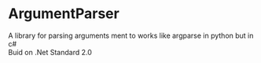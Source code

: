 # ArgumentParser
A library for parsing arguments ment to works like argparse in python but in c#<br>
Buid on .Net Standard 2.0 <br>
